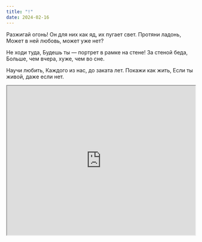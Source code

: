 ```yaml
---
title: "!"
date: 2024-02-16
---
```

Разжигай огонь!
Он для них как яд,
их пугает свет.
Протяни ладонь,
Может в ней любовь,
может уже нет?

Не ходи туда,
Будешь ты — портрет
в рамке на стене!
За стеной беда,
Больше, чем вчера,
хуже, чем во сне.

Научи любить,
Каждого из нас,
до заката лет.
Покажи как жить,
Если ты живой,
даже
если
нет.

<iframe src="https://www.youtube.com/embed/rvJejkRt0pI?feature=oembed" width="100%" height="400"></iframe>
